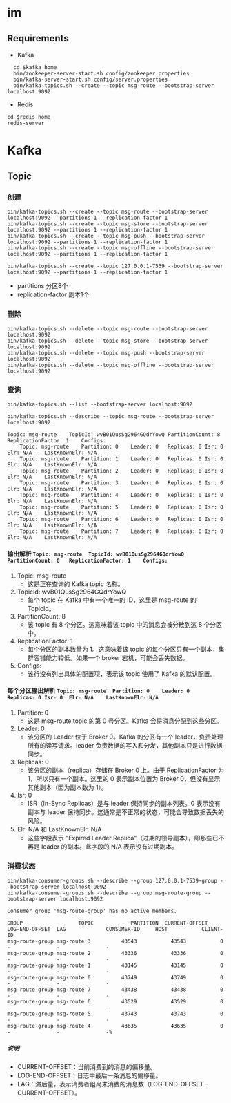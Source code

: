 # im

## Requirements
* Kafka
```shell
  cd $kafka_home
  bin/zookeeper-server-start.sh config/zookeeper.properties
  bin/kafka-server-start.sh config/server.properties
  bin/kafka-topics.sh --create --topic msg-route --bootstrap-server localhost:9092

```
* Redis
```shell
cd $redis_home
redis-server
```


# Kafka

## Topic

### 创建
``` shell
bin/kafka-topics.sh --create --topic msg-route --bootstrap-server localhost:9092 --partitions 1 --replication-factor 1
bin/kafka-topics.sh --create --topic msg-store --bootstrap-server localhost:9092 --partitions 1 --replication-factor 1
bin/kafka-topics.sh --create --topic msg-push --bootstrap-server localhost:9092 --partitions 1 --replication-factor 1
bin/kafka-topics.sh --create --topic msg-offline --bootstrap-server localhost:9092 --partitions 1 --replication-factor 1

bin/kafka-topics.sh --create --topic 127.0.0.1-7539 --bootstrap-server localhost:9092 --partitions 1 --replication-factor 1

```
* partitions 分区8个
* replication-factor 副本1个

### 删除
``` shell
bin/kafka-topics.sh --delete --topic msg-route --bootstrap-server localhost:9092
bin/kafka-topics.sh --delete --topic msg-store --bootstrap-server localhost:9092
bin/kafka-topics.sh --delete --topic msg-push --bootstrap-server localhost:9092
bin/kafka-topics.sh --delete --topic msg-offline --bootstrap-server localhost:9092

```

### 查询
``` shell
bin/kafka-topics.sh --list --bootstrap-server localhost:9092
```

```shell
bin/kafka-topics.sh --describe --topic msg-route --bootstrap-server localhost:9092
```

```text
Topic: msg-route	TopicId: wvB01QusSg2964GQdrYowQ	PartitionCount: 8	ReplicationFactor: 1	Configs:
	Topic: msg-route	Partition: 0	Leader: 0	Replicas: 0	Isr: 0	Elr: N/A	LastKnownElr: N/A
	Topic: msg-route	Partition: 1	Leader: 0	Replicas: 0	Isr: 0	Elr: N/A	LastKnownElr: N/A
	Topic: msg-route	Partition: 2	Leader: 0	Replicas: 0	Isr: 0	Elr: N/A	LastKnownElr: N/A
	Topic: msg-route	Partition: 3	Leader: 0	Replicas: 0	Isr: 0	Elr: N/A	LastKnownElr: N/A
	Topic: msg-route	Partition: 4	Leader: 0	Replicas: 0	Isr: 0	Elr: N/A	LastKnownElr: N/A
	Topic: msg-route	Partition: 5	Leader: 0	Replicas: 0	Isr: 0	Elr: N/A	LastKnownElr: N/A
	Topic: msg-route	Partition: 6	Leader: 0	Replicas: 0	Isr: 0	Elr: N/A	LastKnownElr: N/A
	Topic: msg-route	Partition: 7	Leader: 0	Replicas: 0	Isr: 0	Elr: N/A	LastKnownElr: N/A
```

#### 输出解析  ```Topic: msg-route	TopicId: wvB01QusSg2964GQdrYowQ	PartitionCount: 8	ReplicationFactor: 1	Configs:```


1. Topic: msg-route 
   * 这是正在查询的 Kafka topic 名称。
2. TopicId: wvB01QusSg2964GQdrYowQ 
   * 每个 topic 在 Kafka 中有一个唯一的 ID，这里是 msg-route 的 TopicId。
3. PartitionCount: 8 
   * 该 topic 有 8 个分区。这意味着该 topic 中的消息会被分散到这 8 个分区中。
4. ReplicationFactor: 1 
   * 每个分区的副本数量为 1。这意味着该 topic 的每个分区只有一个副本，集群容错能力较低。如果一个 broker 宕机，可能会丢失数据。
5. Configs: 
   * 该行没有列出具体的配置项，表示该 topic 使用了 Kafka 的默认配置。

#### 每个分区输出解析  ```Topic: msg-route	Partition: 0	Leader: 0	Replicas: 0	Isr: 0	Elr: N/A	LastKnownElr: N/A```
1. Partition: 0 
   * 这是 msg-route topic 的第 0 号分区。Kafka 会将消息分配到这些分区。
2. Leader: 0 
   * 该分区的 Leader 位于 Broker 0。Kafka 的分区有一个 leader，负责处理所有的读写请求。leader 负责数据的写入和分发，其他副本只是进行数据同步。
3. Replicas: 0 
   * 该分区的副本（replica）存储在 Broker 0 上。由于 ReplicationFactor 为 1，所以只有一个副本。这里的 0 表示副本位置为 Broker 0，但没有显示其他副本（因为副本数为 1）。
4. Isr: 0 
   * ISR（In-Sync Replicas）是与 leader 保持同步的副本列表。0 表示没有副本与 leader 保持同步。这通常是不正常的状态，可能会导致数据丢失的风险。
5. Elr: N/A 和 LastKnownElr: N/A 
   * 这些字段表示 "Expired Leader Replica"（过期的领导副本），即那些已不再是 leader 的副本。此字段的 N/A 表示没有过期副本。


### 消费状态
```shell
bin/kafka-consumer-groups.sh --describe --group 127.0.0.1-7539-group --bootstrap-server localhost:9092
bin/kafka-consumer-groups.sh --describe --group msg-route-group --bootstrap-server localhost:9092
```
```textmate
Consumer group 'msg-route-group' has no active members.

GROUP                  TOPIC            PARTITION  CURRENT-OFFSET  LOG-END-OFFSET  LAG             CONSUMER-ID     HOST           CLIENT-ID
msg-route-group msg-route 3          43543           43543           0               -               -               -
msg-route-group msg-route 2          43336           43336           0               -               -               -
msg-route-group msg-route 1          43145           43145           0               -               -               -
msg-route-group msg-route 0          43749           43749           0               -               -               -
msg-route-group msg-route 7          43438           43438           0               -               -               -
msg-route-group msg-route 6          43529           43529           0               -               -               -
msg-route-group msg-route 5          43743           43743           0               -               -               -
msg-route-group msg-route 4          43635           43635           0               -               -               -%
```

##### 说明
* CURRENT-OFFSET：当前消费到的消息的偏移量。
* LOG-END-OFFSET：日志中最后一条消息的偏移量。
* LAG：滞后量，表示消费者组尚未消费的消息数（LOG-END-OFFSET - CURRENT-OFFSET）。